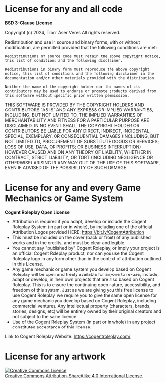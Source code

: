 # License for any and all code

**BSD 3-Clause License**

Copyright (c) 2024, Tibor Áser Veres All rights reserved.

Redistribution and use in source and binary forms, with or without modification, are permitted provided that the following conditions are met:

    Redistributions of source code must retain the above copyright notice, this list of conditions and the following disclaimer.

    Redistributions in binary form must reproduce the above copyright notice, this list of conditions and the following disclaimer in the documentation and/or other materials provided with the distribution.

    Neither the name of the copyright holder nor the names of its contributors may be used to endorse or promote products derived from this software without specific prior written permission.

THIS SOFTWARE IS PROVIDED BY THE COPYRIGHT HOLDERS AND CONTRIBUTORS "AS IS" AND ANY EXPRESS OR IMPLIED WARRANTIES, INCLUDING, BUT NOT LIMITED TO, THE IMPLIED WARRANTIES OF MERCHANTABILITY AND FITNESS FOR A PARTICULAR PURPOSE ARE DISCLAIMED. IN NO EVENT SHALL THE COPYRIGHT HOLDER OR CONTRIBUTORS BE LIABLE FOR ANY DIRECT, INDIRECT, INCIDENTAL, SPECIAL, EXEMPLARY, OR CONSEQUENTIAL DAMAGES (INCLUDING, BUT NOT LIMITED TO, PROCUREMENT OF SUBSTITUTE GOODS OR SERVICES; LOSS OF USE, DATA, OR PROFITS; OR BUSINESS INTERRUPTION) HOWEVER CAUSED AND ON ANY THEORY OF LIABILITY, WHETHER IN CONTRACT, STRICT LIABILITY, OR TORT (INCLUDING NEGLIGENCE OR OTHERWISE) ARISING IN ANY WAY OUT OF THE USE OF THIS SOFTWARE, EVEN IF ADVISED OF THE POSSIBILITY OF SUCH DAMAGE.




# License for any and every Game Mechanics or Game System

**Cogent Roleplay Open License**

- Attribution is required if you adapt, develop or include the Cogent Roleplay System (in part or in whole), by including one of the official Attribution Logos provided HERE: https://bit.ly/CogentAttribution
- This must be included on the cover (back or front) of any published works and in the credits, and must be clear and legible.
- You cannot say "published by" Cogent Roleplay, or imply your project is an official Cogent Roleplay product, nor can you use the Cogent Roleplay logo in any form other than in the context of attribution outlined in this License.
- Any game mechanic or game system you develop based on Cogent Roleplay will be open and freely available for anyone to re-use, include, adapt or develop, in their own projects that are also based on Cogent Roleplay. This is to ensure the continuing open nature, accessibility, and freedom of this system. Just as we are giving you this free license to use Cogent Roleplay, we require you to give the same open license for any game mechanic you develop based on Cogent Roleplay, including commercial ventures. Any intellectual property (characters, brands, stories, designs, etc) will be entirely owned by their original creators and not subject to the same licence.
- Use of the Cogent Roleplay System (in part or in whole) in any project constitutes acceptance of this license.

Link to Cogent Roleplay Website: <https://cogentroleplay.com/>



# License for any artwork

<a rel="license" href="http://creativecommons.org/licenses/by-sa/4.0/"><img alt="Creative Commons Licence" style="border-width:0" src="https://i.creativecommons.org/l/by-sa/4.0/88x31.png" /></a><br /><a rel="license" href="http://creativecommons.org/licenses/by-sa/4.0/">Creative Commons Attribution-ShareAlike 4.0 International License</a>.
